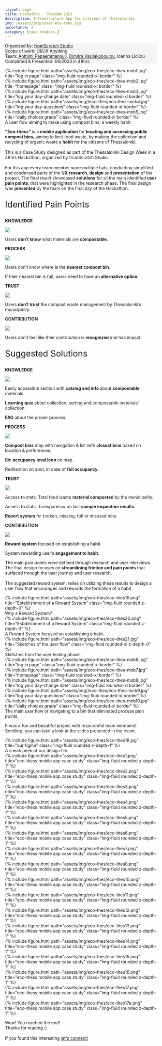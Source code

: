 ```yaml
---
layout: page
title: Hackathon - ThessDW 2023
description: Infrastructure App for citizens of Thessaloniki
img: /assets/img/cover-eco-thes.jpg
importance: 2
category: [case studies_]
---
```

<div class="px-3 pt-3 pb-1 mb-3 rounded" style="background-color: rgba(43, 86, 127, .05);">
    <p>
    Organized by: <a href="https://www.fromscratch.io/#/">fromScratch Studio</a><br>
    Scope of work: UI/UX Anything<br>
    Team: <a href="https://www.linkedin.com/in/anthimi-papaemmanouil-46473a203/">Anthimi Papaemmanouil</a>, <a href="https://www.linkedin.com/in/dimitra-vasilakopoulou/">Dimitra Vasilakopoulou</a>, Ioanna Lioliou <br>
    Completed & Presented: 06/2023 in 48hrs<br>
    </p>
 </div>

<div class="row justify-content-center">
    <div class="col-6 col-sm mt-3 mt-md-0">
        {% include figure.html path="assets/img/eco-thes/eco-thes-mob1.jpg" title="log in page" class="img-fluid rounded-xl border" %}
    </div>
    <div class="col-6 col-sm mt-3 mt-md-0">
        {% include figure.html path="assets/img/eco-thes/eco-thes-mob2.jpg" title="homepage" class="img-fluid rounded-xl border" %}
    </div>
    <div class="col-6 col-sm mt-3 mt-md-0">
        {% include figure.html path="assets/img/eco-thes/eco-thes-mob3.jpg" title="log your day-change date" class="img-fluid rounded-xl border" %}
    </div>
    <div class="col-6 col-sm mt-3 mt-md-0">
        {% include figure.html path="assets/img//eco-thes/eco-thes-mob4.jpg" title="log your day-questions" class="img-fluid rounded-xl border" %}
    </div>
    <div class="col-6 col-sm mt-3 mt-md-0">
        {% include figure.html path="assets/img/eco-thes/eco-thes-mob5.jpg" title="daily choices grade" class="img-fluid rounded-xl border" %}
    </div>
</div>
<div class="caption">
    A user flow aiming to make using compost bins, a weekly habit.
</div>

<div class="row text-md-center justify-content-center">
    <div class="col-lg-8">
        <p><b>"Εco-thess"</b> is a <b>mobile application</b> for <b>locating and accessing public compost bins</b>, aiming to limit food waste, by making the collection and recycling of organic waste a <b>habit</b> for the citizens of Thessaloniki.<br><br>
        This is a Case Study designed as part of the Thessaloniki Design Week in a 48hrs Hackathon, organized by fromScratch Studio. <br><br>
         For this app every team member wore multiple hats, conducting simplified and condensed parts of the <b>UX research</b>, <b>design</b> and <b>presentation</b> of the project. The final result showcased <b>solutions</b> for all the main identified <b>user pain points</b>, that were highlighted in the research phase. The final design was <b>presented</b> by the team on the final day of the Hackathon.</p>
    </div>    
</div>

<!-- Identified Pain Points Cards -->
<div class="row justify-content-center mt-2">
    <p style="font-size:28px">Identified Pain Points</p>
</div> 
<div class="row justify-content-center">
    <div class="col-12 col-sm mb-2">
        <div class="align-items-start text-center painpoint-card h-100">
            <p> <b>KNOWLEDGE</b> </p>
            <p> <img src = "/assets/icn/knowledge-red.svg" /> </p>
            <p class="mb-0">Users <b>don’t know</b> what materials are <b>compostable</b>.</p>
        </div>
    </div>
    <div class="col-12 col-sm mb-2">
        <div class="align-items-start text-center painpoint-card h-100">
            <p> <b>PROCESS</b> </p>
            <p> <img src = "/assets/icn/process-red.svg" /> </p>
            <p>Users don’t know where is the <b>nearest compost bin</b>.</p>
            <p class="mb-0">If their nearest bin is full, users need to have an <b>alternative option</b>.</p>
        </div>
    </div>
      <div class="col-12 col-sm mb-2">
        <div class="align-items-start text-center painpoint-card h-100">          
            <p> <b>TRUST</b> </p>
            <p> <img src = "/assets/icn/trust-red.svg" /> </p>
            <p class="mb-0">Users <b>don’t trust</b> the compost waste management by Thessaloniki’s municipality.</p>
        </div>
    </div>
      <div class="col-12 col-sm mb-2">
        <div class="align-items-start text-center painpoint-card h-100">          
            <p> <b>CONTRIBUTION</b> </p>
            <p> <img src = "/assets/icn/contribution-red.svg" /> </p>
            <p class="mb-0">Users don’t feel like their contribution is <b>recognized</b> and has impact.</p>
        </div>
    </div>  
</div>

<!-- Suggested Solutions Cards -->
<div class="row justify-content-center mt-4">
    <p style="font-size:28px">Suggested Solutions</p>
</div> 
<div class="row justify-content-center">
    <div class="col-12 col-sm mb-2">
        <div class="align-items-start text-center solution-card h-100">
            <p> <b>KNOWLEDGE</b> </p>
            <p> <img src = "/assets/icn/knowledge-blue.svg" /> </p>
            <p class="solution mb-2"> Easily accessible section with <b>catalog and info</b> about <b>compostable</b> materials. </p>
            <p class="solution mb-2"> <b>Learning quiz</b> about collection, sorting and compostable materials’ collection. </p>
            <p class="solution mb-0"> <b>FAQ</b> about the proper process. </p>
        </div>
    </div>
    <div class="col-12 col-sm mb-2">
        <div class="align-items-start text-center solution-card h-100">
            <p> <b>PROCESS</b> </p>
            <p> <img src = "/assets/icn/process-blue.svg" /> </p>
            <p class="solution mb-2"><b>Compost bins</b> map with navigation & list with <b>closest bins</b> based on location & preferences.</p>
            <p class="solution mb-2">Bin <b>occupancy level icon</b> on map.</p>
            <p class="solution mb-0">Redirection on spot, in case of <b>full occupancy</b>.</p>
        </div>
    </div>
      <div class="col-12 col-sm mb-2">
        <div class="align-items-start text-center solution-card h-100">          
            <p> <b>TRUST</b> </p>
            <p> <img src = "/assets/icn/trust-blue.svg" /> </p>
            <p class="solution mb-2">Access to stats: Total food waste <b>material composted</b> by the municipality.</p>
            <p class="solution mb-2">Access to stats: Transparency on last <b>sample inspection results</b>.</p>
            <p class="solution mb-0"><b>Report system</b> for broken, missing, full or misused bins.</p>
        </div>
    </div>
      <div class="col-12 col-sm mb-2">
        <div class="align-items-start text-center solution-card h-100">          
            <p> <b>CONTRIBUTION</b> </p>
            <p> <img src = "/assets/icn/contribution-blue.svg" /> </p>
            <p class="solution mb-2"><b>Reward system</b> focused on establishing a habit.</p>
            <p class="solution mb-0">System rewarding user’s <b>engagement to habit</b>.</p>
        </div>
    </div>  
</div>

<div class="row text-md-center justify-content-center mt-4">
    <div class="col-lg-8">
        <p>The main pain points were defined through research and user interviews. The final design focuses on <b>streamlining friction and pain points</b> that surfaced through the user journey and user research. <br><br> 
        The suggested reward system, relies on utilizing these results to design a user flow that encourages and rewards the formation of a habit.</p>
    </div>    
</div>

<div class="row">
    <div class="col-sm mt-4">
        {% include figure.html path="assets/img/eco-thes/eco-thes19.png" title="Establishment of a Reward System" class="img-fluid rounded z-depth-0" %}
    </div>
</div>
<div class="caption">
    Why a Reward System?
</div>

<div class="row">
    <div class="col-sm mt-4">
        {% include figure.html path="assets/img/eco-thes/eco-thes20.png" title="Establishment of a Reward System" class="img-fluid rounded z-depth-0" %}
    </div>
</div>
<div class="caption">
    A Reward System focused on establishing a habit.
</div>

<div class="row">
    <div class="col-sm mt-4">
        {% include figure.html path="assets/img/eco-thes/eco-thes21.jpg" title="Sketches of the user flow" class="img-fluid rounded-xl z-depth-0" %}
    </div>
</div>
<div class="caption">
    Sketches from the user testing phase.
</div>

<div class="row justify-content-center">
    <div class="col-6 col-sm mt-3 mt-md-0">
        {% include figure.html path="assets/img/eco-thes/eco-thes-mob6.jpg" title="log in page" class="img-fluid rounded-xl border" %}
    </div>
    <div class="col-6 col-sm mt-3 mt-md-0">
        {% include figure.html path="assets/img/eco-thes/eco-thes-mob7.jpg" title="homepage" class="img-fluid rounded-xl border" %}
    </div>
    <div class="col-6 col-sm mt-3 mt-md-0">
        {% include figure.html path="assets/img/eco-thes/eco-thes-mob8.jpg" title="log your day-change date" class="img-fluid rounded-xl border" %}
    </div>
    <div class="col-6 col-sm mt-3 mt-md-0">
        {% include figure.html path="assets/img//eco-thes/eco-thes-mob9.jpg" title="log your day-questions" class="img-fluid rounded-xl border" %}
    </div>
    <div class="col-6 col-sm mt-3 mt-md-0">
        {% include figure.html path="assets/img/eco-thes/eco-thes-mob10.jpg" title="daily choices grade" class="img-fluid rounded-xl border" %}
    </div>
</div>
<div class="caption">
    The main user flow of navigating to a bin that eliminated process pain points.
</div>

<div class="row text-md-center justify-content-center">
    <div class="col-lg-8">
        <p>It was a fun and beautiful project with resourceful team members! <br>Scrolling, you can take a look at the slides presented in the event.</p>
    </div>    
</div>

<div class="row">
    <div class="col-sm mt-4">
        {% include figure.html path="assets/img/eco-thes/eco-thes18.jpg" title="our figma" class="img-fluid rounded z-depth-1" %}
    </div>
</div>
<div class="caption">
    A sneak peek of our design file.
</div>

<div class="text-center">
 <div class="row">
        <div class="col-sm mt-4">
            {% include figure.html path="assets/img/eco-thes/eco-thes1.png" title="eco-thess mobile app case study" class="img-fluid rounded z-depth-1" %}
        </div>
    </div>
    <div class="row">
        <div class="col-sm mt-4">
            {% include figure.html path="assets/img/eco-thes/eco-thes2.png" title="eco-thess mobile app case study" class="img-fluid rounded z-depth-1" %}
        </div>
    </div>
    <div class="row">
        <div class="col-sm">
            {% include figure.html path="assets/img/eco-thes/eco-thes3.png" title="eco-thess mobile app case study" class="img-fluid rounded z-depth-1" %}
        </div>
    </div>
    <div class="row">
        <div class="col-sm">
            {% include figure.html path="assets/img/eco-thes/eco-thes4.png" title="eco-thess mobile app case study" class="img-fluid rounded z-depth-1" %}
        </div>
    </div>
    <div class="row">
        <div class="col-sm">
            {% include figure.html path="assets/img/eco-thes/eco-thes5.png" title="eco-thess mobile app case study" class="img-fluid rounded z-depth-1" %}
        </div>
    </div>
    <div class="row">
        <div class="col-sm">
            {% include figure.html path="assets/img/eco-thes/eco-thes6.png" title="eco-thess mobile app case study" class="img-fluid rounded z-depth-1" %}
        </div>
    </div>
    <div class="row">
        <div class="col-sm">
            {% include figure.html path="assets/img/eco-thes/eco-thes7.png" title="eco-thess mobile app case study" class="img-fluid rounded z-depth-1" %}
        </div>
    </div>
    <div class="row">
        <div class="col-sm">
            {% include figure.html path="assets/img/eco-thes/eco-thes8.png" title="eco-thess mobile app case study" class="img-fluid rounded z-depth-1" %}
        </div>
    </div>    
    <div class="row">
        <div class="col-sm">
            {% include figure.html path="assets/img/eco-thes/eco-thes10.png" title="eco-thess mobile app case study" class="img-fluid rounded z-depth-1" %}
        </div>
    </div>
    <div class="row">
        <div class="col-sm">
            {% include figure.html path="assets/img/eco-thes/eco-thes11.png" title="eco-thess mobile app case study" class="img-fluid rounded z-depth-1" %}
        </div>
    </div>
    <div class="row">
        <div class="col-sm">
            {% include figure.html path="assets/img/eco-thes/eco-thes12.png" title="eco-thess mobile app case study" class="img-fluid rounded z-depth-1" %}
        </div>
    </div>
    <div class="row">
        <div class="col-sm">
            {% include figure.html path="assets/img/eco-thes/eco-thes13.png" title="eco-thess mobile app case study" class="img-fluid rounded z-depth-1" %}
        </div>
    </div>
    <div class="row">
        <div class="col-sm">
            {% include figure.html path="assets/img/eco-thes/eco-thes14.png" title="eco-thess mobile app case study" class="img-fluid rounded z-depth-1" %}
        </div>
    </div>
    <div class="row">
        <div class="col-sm">       
            {% include figure.html path="assets/img/eco-thes/eco-thes15.png" title="eco-thess mobile app case study" class="img-fluid rounded z-depth-1" %}        
        </div>
    </div>
    <div class="row">
        <div class="col-sm">
            {% include figure.html path="assets/img/eco-thes/eco-thes16.png" title="eco-thess mobile app case study" class="img-fluid rounded z-depth-1" %}
        </div>
    </div>
    <div class="row">
        <div class="col-sm">
            {% include figure.html path="assets/img/eco-thes/eco-thes17.png" title="eco-thess mobile app case study" class="img-fluid rounded z-depth-1" %}
        </div>
    </div>
    <div class="row">
        <div class="col-sm">
            {% include figure.html path="assets/img/eco-thes/eco-thes17a.png" title="eco-thess mobile app case study" class="img-fluid rounded z-depth-1" %}
        </div>
    </div>
</div>

<div class="row text-md-center justify-content-center">
    <div class="col-lg-8">
        <p>Wow! You reached the end!<br>Thanks for reading :)<br><br>
        If you found this interesting <a href="https://www.linkedin.com/in/jlioliou/">let's connect!</a></p>
    </div>    
</div>
